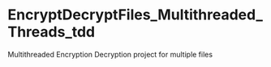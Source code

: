 # EncryptDecryptFiles_Multithreaded_Threads_tdd
Multithreaded Encryption Decryption project for multiple files
